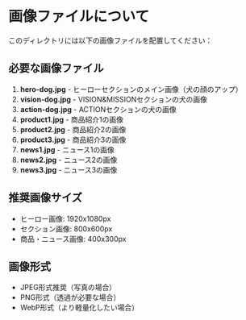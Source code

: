 # 画像ファイルについて

このディレクトリには以下の画像ファイルを配置してください：

## 必要な画像ファイル

1. **hero-dog.jpg** - ヒーローセクションのメイン画像（犬の顔のアップ）
2. **vision-dog.jpg** - VISION&MISSIONセクションの犬の画像
3. **action-dog.jpg** - ACTIONセクションの犬の画像
4. **product1.jpg** - 商品紹介1の画像
5. **product2.jpg** - 商品紹介2の画像
6. **product3.jpg** - 商品紹介3の画像
7. **news1.jpg** - ニュース1の画像
8. **news2.jpg** - ニュース2の画像
9. **news3.jpg** - ニュース3の画像

## 推奨画像サイズ

- ヒーロー画像: 1920x1080px
- セクション画像: 800x600px
- 商品・ニュース画像: 400x300px

## 画像形式

- JPEG形式推奨（写真の場合）
- PNG形式（透過が必要な場合）
- WebP形式（より軽量化したい場合）